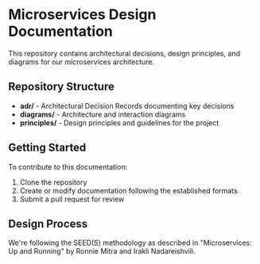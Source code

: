 # Microservices Design Documentation  

This repository contains architectural decisions, design principles, and diagrams for our microservices architecture.  

## Repository Structure  

- **adr/** - Architectural Decision Records documenting key decisions  
- **diagrams/** - Architecture and interaction diagrams  
- **principles/** - Design principles and guidelines for the project  

## Getting Started  

To contribute to this documentation:  

1. Clone the repository  
2. Create or modify documentation following the established formats  
3. Submit a pull request for review  

## Design Process  

We're following the SEED(S) methodology as described in "Microservices: Up and Running" by Ronnie Mitra and Irakli Nadareishvili.  
